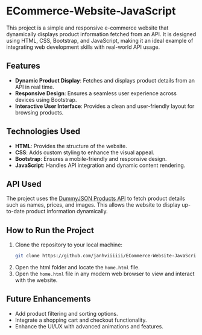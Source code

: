 # ECommerce-Website-JavaScript

This project is a simple and responsive e-commerce website that dynamically displays product information fetched from an API. It is designed using HTML, CSS, Bootstrap, and JavaScript, making it an ideal example of integrating web development skills with real-world API usage.  

## Features

- **Dynamic Product Display**: Fetches and displays product details from an API in real time.  
- **Responsive Design**: Ensures a seamless user experience across devices using Bootstrap.  
- **Interactive User Interface**: Provides a clean and user-friendly layout for browsing products.  

## Technologies Used

- **HTML**: Provides the structure of the website.  
- **CSS**: Adds custom styling to enhance the visual appeal.  
- **Bootstrap**: Ensures a mobile-friendly and responsive design.  
- **JavaScript**: Handles API integration and dynamic content rendering.  

## API Used

The project uses the [DummyJSON Products API](https://dummyjson.com/products) to fetch product details such as names, prices, and images. This allows the website to display up-to-date product information dynamically.  

## How to Run the Project

1. Clone the repository to your local machine:  
   ```bash
   git clone https://github.com/janhviiiiii/ECommerce-Website-JavaScript.git  
   ```  
2. Open the html folder and locate the `home.html` file.  
3. Open the `home.html` file in any modern web browser to view and interact with the website.

## Future Enhancements

- Add product filtering and sorting options.  
- Integrate a shopping cart and checkout functionality.  
- Enhance the UI/UX with advanced animations and features.  
